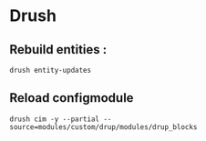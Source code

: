 # Drush

## Rebuild entities :
 
    drush entity-updates

## Reload configmodule

    drush cim -y --partial --source=modules/custom/drup/modules/drup_blocks
